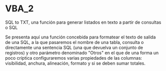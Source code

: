 # VBA_2
SQL to TXT, una función para generar listados en texto a partir de consultas o SQL


Se presenta aquí una función concebida para formatear el texto de salida de una SQL, a la que pasaremos el nombre de una tabla, consulta o directamente una sentencia SQL (una que devuelva un conjunto de registros) y otro parámetro denominado "Otros" en el que de una forma un poco críptica configuraremos varias propiedades de las columnas: visibilidad, anchura, alineación, formato y si se deben sumar totales.


